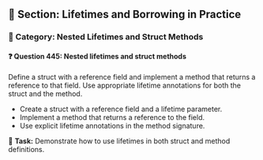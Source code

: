## 📘 Section: Lifetimes and Borrowing in Practice  
### 🔹 Category: Nested Lifetimes and Struct Methods  
#### ❓ Question 445: Nested lifetimes and struct methods

Define a struct with a reference field and implement a method that returns a reference to that field. Use appropriate lifetime annotations for both the struct and the method.

- Create a struct with a reference field and a lifetime parameter.
- Implement a method that returns a reference to the field.
- Use explicit lifetime annotations in the method signature.

🔧 **Task:** Demonstrate how to use lifetimes in both struct and method definitions.
